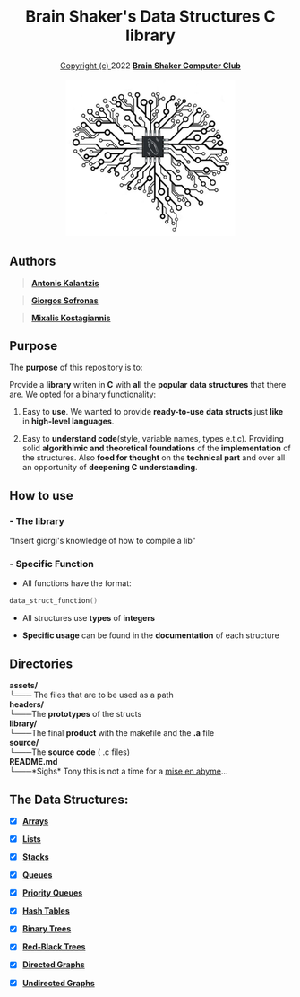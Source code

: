 <h1>
    <p align="center">
    <strong>
    Brain Shaker's Data Structures C library
    </strong>
    </p>
</h1>

<p align="center">
    <a href="https://github.com/BrainShakerClub/ADT-library/blob/main/assets/LICENSE">Copyright (c)
    </a>
    2022
        <a href="https://github.com/BrainShakerClub">
            <b>Brain Shaker Computer Club</b>
            <br>
            <br>
        </a>
    <img src="assets/BrainShaker.jpg" alt="BrainShaker" width="302" />
</p>

## **Authors**
> [**Antonis Kalantzis**](https://github.com/tonykalantzis)

> [**Giorgos Sofronas**](https://github.com/giorgossofronas)

> [**Mixalis Kostagiannis**](https://github.com/MikeRaphK)

## **Purpose**
The **purpose** of this repository is to:

 Provide a **library** writen in **C** with **all** the **popular** **data structures** that there are. We opted for a binary functionality:

1. Easy to **use**. We wanted to provide **ready-to-use** **data structs** just **like** in **high-level languages**.

2. Easy to **understand code**(style, variable names, types e.t.c). Providing solid **algorithimic and theoretical foundations** of the **implementation** of the structures. Also **food for thought** on the **technical part** and over all an opportunity of **deepening C understanding**.


## **How to use**
### - **The library**
"Insert giorgi's knowledge of how to compile a lib"

### - **Specific Function**
* All functions have the format:
 ```c
 data_struct_function()
 ```
* All structures use **types** of **integers**

* **Specific usage** can be found in the **documentation** of each structure

## **Directories**

<dl>
  <dt><strong>assets/</strong></dt>
    <dt>└─── The files that are to be used as a path</dd>
  <dt><strong>headers/</strong></dt>
    <dt>└───The <strong>prototypes</strong> of the structs</dd>
  <dt><strong>library/</strong></dt>
    <dt>└───The final <strong>product</strong> with the makefile and the <b>.a</b> file</dd>
  <dt><strong>source/</strong></dt>
    <dt>└───The <strong>source code</strong> ( .c files)</dd>
  <dt><strong>README.md</strong></dt>
    <dt>└───*Sighs* Tony this is not a time for a <a href="https://en.wikipedia.org/wiki/Mise_en_abyme">mise en abyme</a>...</dd>
</dl>

## **The Data Structures:**
- [x] [**Arrays**](source/Arrays/Arrays.c)

- [x] [**Lists**](source/Lists/Lists.c)

- [x] [**Stacks**](source/Stacks/Stacks.c)

- [x] [**Queues**](source/Queues/Queues.c)

- [x] [**Priority Queues**](source/PriorityQueues/PriorityQueues.c)

- [x] [**Hash Tables**](source/HashTables/HashTable.c)

- [x] [**Binary Trees**](source/BinaryTrees/BinaryTrees.c)

- [x] [**Red-Black Trees**](source/RedBlackTrees/RedBlackTrees.c)

- [x] [**Directed Graphs**](source/DirectedGraphs/DirectedGraphs.c)

- [x] [**Undirected Graphs**](source/UndirectedGraphs/UndirectedGraphs.c)
